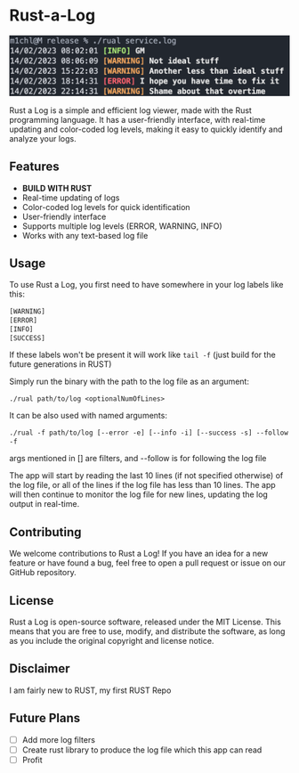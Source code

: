 # Rust-a-Log

![use case](misc/pic.png)

Rust a Log is a simple and efficient log viewer, made with the Rust programming language. 
It has a user-friendly interface, with real-time updating and color-coded log levels, making it easy to quickly identify and analyze your logs.

## Features
- **BUILD WITH RUST**
- Real-time updating of logs
- Color-coded log levels for quick identification
- User-friendly interface
- Supports multiple log levels (ERROR, WARNING, INFO)
- Works with any text-based log file

## Usage

To use Rust a Log, you first need to have somewhere in your log labels like this: 

```
[WARNING]
[ERROR]
[INFO]
[SUCCESS]
```

If these labels won't be present it will work like `tail -f` (just build for the future generations in RUST)

Simply run the binary with the path to the log file as an argument:

```
./rual path/to/log <optionalNumOfLines>
```

It can be also used with named arguments:

```
./rual -f path/to/log [--error -e] [--info -i] [--success -s] --follow -f
```

args mentioned in [] are filters, and --follow is for following the log file

The app will start by reading the last 10 lines (if not specified otherwise) of the log file, or all of the lines if the log file has less than 10 lines. The app will then continue to monitor the log file for new lines, updating the log output in real-time.

## Contributing

We welcome contributions to Rust a Log! If you have an idea for a new feature or have found a bug, feel free to open a pull request or issue on our GitHub repository.

## License

Rust a Log is open-source software, released under the MIT License. This means that you are free to use, modify, and distribute the software, as long as you include the original copyright and license notice.

## Disclaimer

I am fairly new to RUST, my first RUST Repo

## Future Plans
- [ ] Add more log filters
- [ ] Create rust library to produce the log file which this app can read
- [ ] Profit
